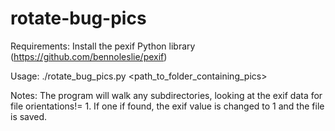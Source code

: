 rotate-bug-pics
===============

Requirements:
Install the pexif Python library (https://github.com/bennoleslie/pexif)

Usage:
./rotate_bug_pics.py <path_to_folder_containing_pics>

Notes:
The program will walk any subdirectories, looking at the exif data for file orientations!= 1.  If one if found, the exif value is changed to 1 and the file is saved. 


